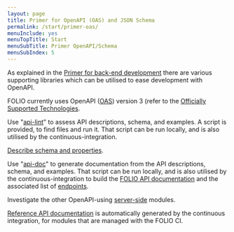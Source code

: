```yaml
---
layout: page
title: Primer for OpenAPI (OAS) and JSON Schema
permalink: /start/primer-oas/
menuInclude: yes
menuTopTitle: Start
menuSubTitle: Primer OpenAPI/Schema
menuSubIndex: 5
---
```


As explained in the [Primer for back-end development](/start/primer-develop-backend/) there are various supporting libraries which can be utilised to ease development with OpenAPI.

FOLIO currently uses OpenAPI ([OAS](/reference/glossary/#oas)) version 3
(refer to the [Officially Supported Technologies](https://wiki.folio.org/display/TC/Officially+Supported+Technologies).

Use "[api-lint](/guides/api-lint/)" to assess API descriptions, schema, and examples.
A script is provided, to find files and run it.
That script can be run locally, and is also utilised by the continuous-integration.

[Describe schema and properties](/guides/describe-schema/).

Use "[api-doc](/guides/api-doc/)" to generate documentation from the API descriptions, schema, and examples.
That script can be run locally, and is also utilised by the continuous-integration to build the [FOLIO API documentation](/reference/api/) and the associated list of [endpoints](/reference/api/endpoints/).

Investigate the other OpenAPI-using [server-side](/source-code/#server-side) modules.

[Reference API documentation](/reference/api/)
is automatically generated by the continuous integration,
for modules that are managed with the FOLIO CI.
